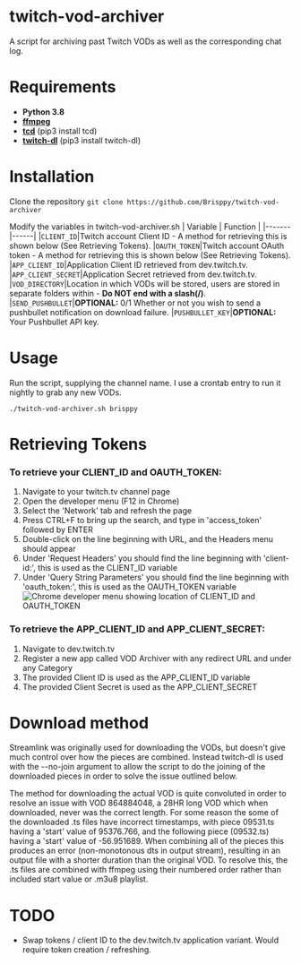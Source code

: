 ﻿# twitch-vod-archiver
A script for archiving past Twitch VODs as well as the corresponding chat log.

# Requirements
* **Python 3.8**
* **[ffmpeg](https://ffmpeg.org/)**
* **[tcd](https://github.com/PetterKraabol/Twitch-Chat-Downloader)** (pip3 install tcd)
* **[twitch-dl](https://github.com/ihabunek/twitch-dl)** (pip3 install twitch-dl)

# Installation
Clone the repository
```git clone https://github.com/Brisppy/twitch-vod-archiver```

Modify the variables in twitch-vod-archiver.sh
| Variable | Function |
|-------|------|
|```CLIENT_ID```|Twitch account Client ID - A method for retrieving this is shown below (See Retrieving Tokens).
|```OAUTH_TOKEN```|Twitch account OAuth token - A method for retrieving this is shown below (See Retrieving Tokens).
|```APP_CLIENT_ID```|Application Client ID retrieved from dev.twitch.tv.
|```APP_CLIENT_SECRET```|Application Secret retrieved from dev.twitch.tv.
|```VOD_DIRECTORY```|Location in which VODs will be stored, users are stored in separate folders within - **Do NOT end with a slash(/)**.
|```SEND_PUSHBULLET```|**OPTIONAL:** 0/1 Whether or not you wish to send a pushbullet notification on download failure.
|```PUSHBULLET_KEY```|**OPTIONAL:** Your Pushbullet API key.

# Usage
Run the script, supplying the channel name. I use a crontab entry to run it nightly to grab any new VODs.

```./twitch-vod-archiver.sh brisppy```

# Retrieving Tokens
### To retrieve your CLIENT_ID and OAUTH_TOKEN:
1. Navigate to your twitch.tv channel page
2. Open the developer menu (F12 in Chrome)
3. Select the 'Network' tab and refresh the page
4. Press CTRL+F to bring up the search, and type in 'access_token' followed by ENTER
5. Double-click on the line beginning with URL, and the Headers menu should appear
6. Under 'Request Headers' you should find the line beginning with 'client-id:', this is used as the CLIENT_ID variable
7. Under 'Query String Parameters' you should find the line beginning with 'oauth_token:', this is used as the OAUTH_TOKEN variable
![Chrome developer menu showing location of CLIENT_ID and OAUTH_TOKEN](https://i.imgur.com/zbDbbFF.jpg)

### To retrieve the APP_CLIENT_ID and APP_CLIENT_SECRET:
1. Navigate to dev.twitch.tv
2. Register a new app called VOD Archiver with any redirect URL and under any Category
3. The provided Client ID is used as the APP_CLIENT_ID variable
4. The provided Client Secret is used as the APP_CLIENT_SECRET

# Download method
Streamlink was originally used for downloading the VODs, but doesn't give much control over how the pieces are combined. Instead twitch-dl is used with the --no-join argument to allow the script to do the joining of the downloaded pieces in order to solve the issue outlined below.

The method for downloading the actual VOD is quite convoluted in order to resolve an issue with VOD 864884048, a 28HR long VOD which when downloaded, never was the correct length. 
For some reason the some of the downloaded .ts files have incorrect timestamps, with piece 09531.ts having a 'start' value of 95376.766, and the following piece (09532.ts) having a 'start' value of -56.951689. When combining all of the pieces this produces an error (non-monotonous dts in output stream), resulting in an output file with a shorter duration than the original VOD. To resolve this, the .ts files are combined with ffmpeg using their numbered order rather than included start value or .m3u8 playlist.

# TODO
* Swap tokens / client ID to the dev.twitch.tv application variant. Would require token creation / refreshing.
